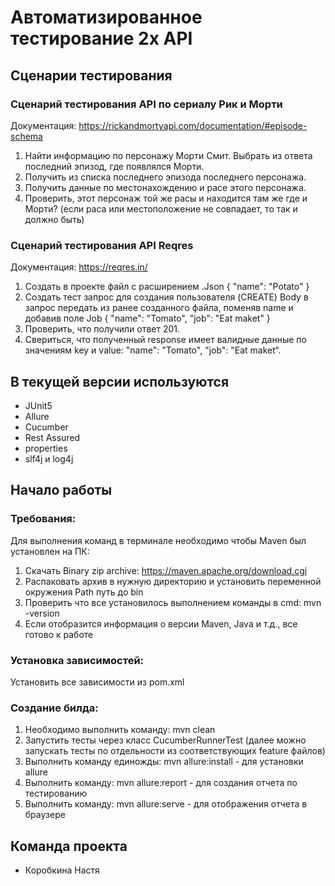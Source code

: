 # Автоматизированное тестирование 2х API

## Сценарии тестирования
### Сценарий тестирования API по сериалу Рик и Морти
Документация: https://rickandmortyapi.com/documentation/#episode-schema
1. Найти информацию по персонажу Морти Смит. Выбрать из ответа последний эпизод, где 
появлялся Морти.  
2. Получить из списка последнего эпизода последнего персонажа.  
3. Получить данные по местонахождению и расе этого персонажа.  
4. Проверить, этот персонаж той же расы и находится там же где и Морти? (если раса или 
местоположение не совпадает, то так и должно быть)

### Сценарий тестирования API Reqres
Документация: https://reqres.in/
1. Создать в проекте файл с расширением .Json { "name": "Potato" }
2. Создать тест запрос для создания пользователя (CREATE) Body в запрос передать из ранее 
созданного файла, поменяв name и добавив поле Job { "name": "Tomato", "job": "Eat maket" }
3. Проверить, что получили ответ 201.
4. Свериться, что полученный response имеет валидные данные 
по значениям key и value: "name": "Tomato", "job": "Eat maket“. 

## В текущей версии используются
- JUnit5
- Allure
- Cucumber
- Rest Assured
- properties
- slf4j и log4j 

## Начало работы
### Требования:
Для выполнения команд в терминале необходимо чтобы Maven был установлен на ПК:
1. Скачать Binary zip archive: https://maven.apache.org/download.cgi
2. Распаковать архив в нужную директорию и установить переменной окружения Path путь до bin
3. Проверить что все установилось выполнением команды в cmd: mvn -version
4. Если отобразится информация о версии Maven, Java и т.д., все готово к работе

### Установка зависимостей:
Установить все зависимости из pom.xml

### Создание билда:
1. Необходимо выполнить команду: mvn clean 
2. Запустить тесты через класс CucumberRunnerTest (далее можно запускать тесты по отдельности из соответствующих feature файлов)
3. Выполнить команду единожды: mvn allure:install - для установки allure
4. Выполнить команду: mvn allure:report - для создания отчета по тестированию
5. Выполнить команду: mvn allure:serve - для отображения отчета в браузере

## Команда проекта
- Коробкина Настя 
